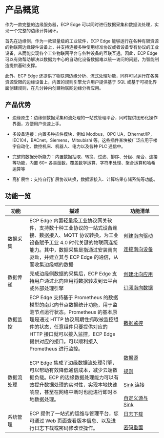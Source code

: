 # 产品概览

作为一款完整的边缘服务器，ECP Edge 可以同时进行数据采集和数据流处理，实现一个完整的边缘计算闭环。

首先在边缘侧，作为一款轻量级的工业软件，ECP Edge 能够运行在各种有限资源的物联网边缘硬件设备上，并支持连接多种使用标准协议或者设备专有协议的工业设备，从而能实现各个工业物联网平台与各种设备的互联互通。因此，ECP Edge 可以有效帮助解决以数据为中心的自动化设备数据难以统一访问的问题，为智能制造提供基础支撑。

此外，ECP Edge 还提供了物联网边缘分析、流式处理功能，同样可以运行在各类资源受限的边缘设备上，内置的规则引擎允许用户提供基于 SQL 或基于可视化界面创建规则，在几分钟内创建物联网边缘分析应用。

## 产品优势

- 边缘原生：边缘侧数据采集和流处理的一站式管理平台，同时提供图形化操作界面，方便用户快速上手。

- 多设备连接：内置多种插件模块，例如 Modbus，OPC UA，Ethernet/IP，IEC104，BACnet，Siemens，Mitsubishi 等。这些插件某块被广泛应用于楼宇自动化、数控机床、机器人、电力以及各种 PLC 通信中。

- 完整的数据分析能力：内置数据抽取、转换、过滤、排序、分组、聚合、连接等功能，内置 60+ 各类函数，覆盖数学运算、字符串处理、聚合运算和哈希运算等

- 高扩展性：支持自行扩展协议转换，数据源接入、计算结果存储系统等功能。


## 功能一览

| <div style="width:40pt">功能</div> | 描述                                                         | <div style="width:80pt">功能清单</div>                       |
| ---------------------------------- | ------------------------------------------------------------ | ------------------------------------------------------------ |
| 数据采集                           | ECP Edge 内置轻量级工业协议网关软件，支持数十种工业协议的一站式设备连接、数据接入、MQTT 协议转换，为工业设备赋予工业 4.0 时代关键的物联网连接能力。其中，数据采集是指通过安装南向驱动，并建立其与 ECP Edge 的通信，从而收集边缘端的数据 | [创建南向驱动](./configuration/south-devices/south-devices.md)<br><br>[连接南向设备](./configuration/groups-tags/groups-tags.md) |
| 数据传递                           | 完成边缘侧数据的采集后，ECP Edge 支持用户通过北向应用将数据转发到云平台或外部处理引擎 | [创建北向应用](./configuration/north-apps/north-apps.md)<br><br>[订阅南向数据](./configuration/subscription.md) |
| 数据监控                           | ECP Edge 支持基于 Prometheus 的数据模型的南北向节点数据统计功能，用于监测节点运行状态。Prometheus 的基本原理是通过 HTTP 协议周期性抓取被监控组件的状态，任意组件只要提供对应的 HTTP 接口就可以接入监控，ECP Edge 提供对应的接口，可以顺利接入 Prometheus 进行监控。 | [数据监控](./admin/monitoring.md)                        |
| 数据流处理                         | ECP Edge 集成了边缘数据流处理引擎，可以帮助有效降低通信成本，减少云端数据负载。ECP 的边缘数据处理能力可以有效提升数据处理的实时性，实现本地快速响应，甚至在网络中断时也能进行即时本地数据处理。 | [数据源](./streaming-processing/source.md)<br/><br/>[规则](./streaming-processing/rules.md)<br/><br/>[Sink 连接](./streaming-processing/sink/sink.md)<br/><br/>[自定义源与 Sink](./streaming-processing/extension.md) |
| 系统管理                           | ECP 提供了一站式的运维与管理平台，您可通过 Web 页面查看版本信息、以及进行日志下载或密码修改登操作。 | [日志下载](./admin/log-management.md)<br/><br/>[密码重置](./admin/password.md) |

